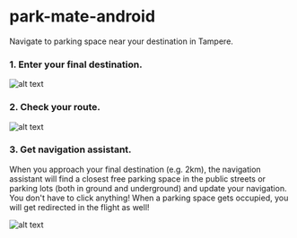 # park-mate-android
Navigate to parking space near your destination in Tampere.

### 1. Enter your final destination.

![alt text](https://raw.githubusercontent.com/adamstyrc/park-mate-android/master/splash.png)

### 2. Check your route.

![alt text](https://raw.githubusercontent.com/adamstyrc/park-mate-android/master/map_route_pick_1.png)

### 3. Get navigation assistant.
When you approach your final destination (e.g. 2km), the navigation assistant will find a closest free parking space in the public streets or parking lots (both in ground and underground) and update your navigation. You don't have to click anything! When a parking space gets occupied, you will get redirected in the flight as well!

![alt text](https://raw.githubusercontent.com/adamstyrc/park-mate-android/master/navigation.png)
